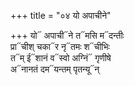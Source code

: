 +++
title = "०४ यो अपाचीने"

+++
यो᳓ अपाची᳓ने त᳓मसि म᳓दन्तीः  
प्रा᳓चीश् चका᳓र नृ᳓तमः श᳓चीभिः  
त᳓म् ई᳓शानं व᳓स्वो अग्निं᳓ गृणीषे  
अ᳓नानतं दम᳓यन्तम् पृतन्यू᳓न्